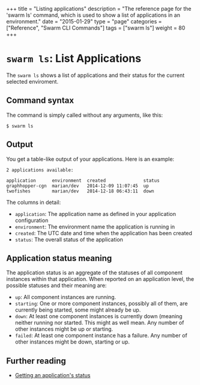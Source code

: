 +++
title = "Listing applications"
description = "The reference page for the 'swarm ls' command, which is used to show a list of applications in an environment."
date = "2015-01-29"
type = "page"
categories = ["Reference", "Swarm CLI Commands"]
tags = ["swarm ls"]
weight = 80
+++

# `swarm ls`: List Applications

The `swarm ls` shows a list of applications and their status for the current selected enviroment.

## Command syntax

The command is simply called without any arguments, like this:

```nohighlight
$ swarm ls
```

## Output

You get a table-like output of your applications. Here is an example:

```nohighlight
2 applications available:

application      environment  created              status
graphhopper-cgn  marian/dev   2014-12-09 11:07:45  up
twofishes        marian/dev   2014-12-18 06:43:11  down
```

The columns in detail:

 * `application`: The application name as defined in your application configuration
 * `environment`: The environment name the application is running in
 * `created`: The UTC date and time when the application has been created
 * `status`: The overall status of the application

## Application status meaning

The application status is an aggregate of the statuses of all component instances within that application. When reported on an application level, the possible statuses and their meaning are:

 * `up`: All component instances are running.
 * `starting`: One or more component instances, possibly all of them, are currently being started, some might already be up.
 * `down`: At least one component instances is currently down (meaning neither running nor started. This might as well mean. Any number of other instances might be up or starting.
 * `failed`: At least one component instance has a failure. Any number of other instances might be down, starting or up.


## Further reading

* [Getting an application's status](/reference/cli/status/)
